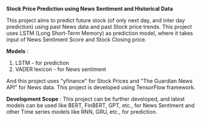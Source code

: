 **Stock Price Prediction using News Sentiment and Historical Data** 

This project aims to predict future stock (of only next day, and inter day prediction) using past News data and past Stock price trends. This project uses LSTM (Long Short-Term Memory) as prediction model, where it takes input of News Sentiment Score and Stock Closing price.

**Models** :
1. LSTM - for prediction
2. VADER lexicon - for News sentiment

And this project uses "yfinance" for Stock Prices and "The Guardian News API" for News data. This project is developed using TensorFlow framework.

**Development Scope** : This project can be further developed, and latest models can be used like BERT, FinBERT, GPT, etc., for News Sentiment and other Time series models like RNN, GRU, etc., for prediction. 
